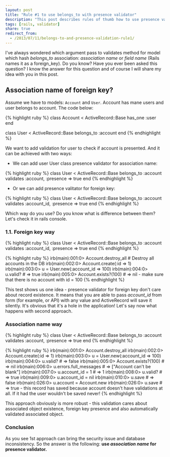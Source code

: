 ```yaml
---
layout: post
title: "Rule #1 to use belongs_to with presence validator"
description: "This post describes rules of thumb how to use presence validator for belongs_to association in Rails. Do you know what pass to validates (or validate_presence_of) method for belongs_to association? You will figure out it in this post."
tags: [rails, validator]
share: true
redirect_from:
  - /2013/07/11/belongs-to-and-presence-validation-rule1/
---
```



I've always wondered which argument pass to validates method for model which hash *belongs_to* association: *association name* or *field name* (Rails names it as a foreign_key). Do you know? Have you ever been asked this question? I know the answer for this question and of course I will share my idea with you in this post.

## Association name of foreign key?

Assume we have to models: `Account` and `User`. Account has mane users and user belongs to account. The code below:

{% highlight ruby %}
class Account < ActiveRecord::Base
  has_one :user
end

class User < ActiveRecord::Base
  belongs_to :account
end
{% endhighlight %}

We want to add validation for user to check if account is presented. And it can be achieved with two ways:

* We can add user User class presence validator for association name:

{% highlight ruby %}
class User < ActiveRecord::Base
  belongs_to :account
  validates :account, :presence => true
end
{% endhighlight %}

* Or we can add presence valitator for foreign key:

{% highlight ruby %}
class User < ActiveRecord::Base
  belongs_to :account
  validates :account_id, :presence => true
end
{% endhighlight %}

Which way do you use? Do you know what is difference between them? Let's check it in rails console.

### 1.1. Foreign key way

{% highlight ruby %}
class User < ActiveRecord::Base
  belongs_to :account
  validates :account_id, :presence => true
end
{% endhighlight %}

{% highlight ruby %}
irb(main):001:0> Account.destroy_all # Destroy all accounts in the DB
irb(main):002:0> Account.create(:id => 1)
irb(main):003:0> u = User.new(:account_id => 100)
irb(main):004:0> u.valid? # => true
irb(main):005:0> Account.exists?(100) # => nil - make sure that there is no account with id = 100
{% endhighlight %}

This test shows us one idea - presence validator for foreign key don't care about record existence. It means that you are able to pass *account_id* from form (for example, or API) with any value and ActiveRecord will save it silently. It's obvious that it's a hole in the application! Let's say now what happens with second approach.

### Association name way

{% highlight ruby %}
class User < ActiveRecord::Base
  belongs_to :account
  validates :account, :presence => true
end
{% endhighlight %}

{% highlight ruby %}
irb(main):001:0> Account.destroy_all
irb(main):002:0> Account.create(:id => 1)
irb(main):003:0> u = User.new(:account_id => 100)
irb(main):004:0> u.valid? # => false
irb(main):005:0> Account.exists?(100) # => nil
irb(main):006:0> u.errors.full_messages # => ["Account can't be blank"]
irb(main):007:0> u.account_id = 1 # => 1
irb(main):008:0> u.valid? # => true
irb(main):009:0> u.account_id = nil
irb(main):010:0> u.save # => false
irb(main):026:0> u.account = Account.new
irb(main):026:0> u.save # => true - this record has saved because account doesn't have validations at all. If it had the user wouldn't be saved never!
{% endhighlight %}

This approach obviously is more robust - this validation cares about associated object existence, foreign key presence and also automatically validated associated object.

### Conclusion

As you see 1st approach can bring the security issue and database inconsistency. So the answer is the following: **use *association name* for presence validator.**
